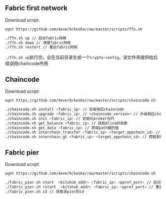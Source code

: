 
## Fabric first network

Download script:

```bash
wget https://github.com/4ever9/kooka/raw/master/scripts/ffn.sh
```

```bash
./ffn.sh up // 启动fabric网络
./ffn.sh down // 清理fabric网络
./ffn.sh restart // 重启fabric网络
```

`./ffn.sh up`执行完，会在当前目录生成一个`crypto-config`，该文件夹提供给后续调用chaincode所用

## Chaincode

Download script:

```bash
wget https://github.com/4ever9/kooka/raw/master/scripts/chaincode.sh
```

```bash
./chaincode.sh install <fabric_ip> // 安装相应chaincode
./chaincode.sh upgrade <fabric_ip> // <chaincode_version> // 升级相应chaincode
./chaincode.sh init <fabric_ip> // 初始化broker合约
./chaincode.sh get_balance <fabric_ip> // 获取Alice的余额
./chaincode.sh get_data <fabric_ip> // 获取path健的值
./chaincode.sh interchain_transfer <fabric_ip> <target_appchain_id> // 跨链转账
./chaincode.sh interchain_gt <fabric_ip> <target_appchain_id> // 跨链获取path的值
```

## Fabric pier
Download script:

```bash
wget https://github.com/4ever9/kooka/raw/master/scripts/chaincode.sh
```

```bash
./fabric_pier.sh start  <bitxhub_addr> <fabric_ip> <pprof_port> // 启动pier
./fabric_pier.sh rstart  <bitxhub_addr> <fabric_ip> <pprof_port> // 重启pier
./fabric_pier.sh id // 获取该pier的id
```

